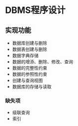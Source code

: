 # DBMS程序设计

## 实现功能
- 数据库创建与删除
- 数据表创建与删除
- 数据字典存储
- 数据的增添、删除、修改、查询
- 数据的完整性约束
- 数据的参照性约束
- 创建与查询视图
- 数据库的存储与读取

### 缺失项
- 级联查询
- 索引

